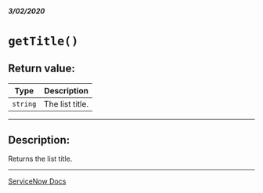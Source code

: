 ##### 3/02/2020
# `getTitle()`
## Return value:
| Type | Description |
|---|---|
| `string` | The list title. |

---

## Description:
Returns the list title.

---

[ServiceNow Docs](https://developer.servicenow.com/app.do#!/api_doc?v=newyork&id=r_GLV3-getTitle)